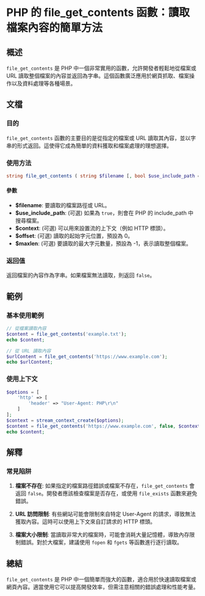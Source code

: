 <!--
Meta Description: # PHP 的 file_get_contents 函數：讀取檔案內容的簡單方法 ## 概述 `file_get_contents` 是 PHP 中一個非常實用的函數，允許開發者輕鬆地從檔案或 URL 讀取整個檔案的內容並返回為字串。這個函數廣泛應用於網頁抓取、檔案操作以及資料處理等各種場景。 ##...
Meta Keywords: file_get_contents, php, url, false, context
-->

# PHP 的 file_get_contents 函數：讀取檔案內容的簡單方法

## 概述
`file_get_contents` 是 PHP 中一個非常實用的函數，允許開發者輕鬆地從檔案或 URL 讀取整個檔案的內容並返回為字串。這個函數廣泛應用於網頁抓取、檔案操作以及資料處理等各種場景。

## 文檔
### 目的
`file_get_contents` 函數的主要目的是從指定的檔案或 URL 讀取其內容，並以字串的形式返回。這使得它成為簡單的資料獲取和檔案處理的理想選擇。

### 使用方法
```php
string file_get_contents ( string $filename [, bool $use_include_path = false [, resource $context = null [, int $offset = 0 [, int $maxlen = -1 ]]]])
```

#### 參數
- **$filename**: 要讀取的檔案路徑或 URL。
- **$use_include_path**: (可選) 如果為 `true`，則會在 PHP 的 include_path 中搜尋檔案。
- **$context**: (可選) 可以用來設置流的上下文（例如 HTTP 標頭）。
- **$offset**: (可選) 讀取的起始字元位置，預設為 0。
- **$maxlen**: (可選) 要讀取的最大字元數量，預設為 -1，表示讀取整個檔案。

### 返回值
返回檔案的內容作為字串。如果檔案無法讀取，則返回 `false`。

## 範例
### 基本使用範例
```php
// 從檔案讀取內容
$content = file_get_contents('example.txt');
echo $content;

// 從 URL 讀取內容
$urlContent = file_get_contents('https://www.example.com');
echo $urlContent;
```

### 使用上下文
```php
$options = [
    'http' => [
        'header' => "User-Agent: PHP\r\n"
    ]
];
$context = stream_context_create($options);
$content = file_get_contents('https://www.example.com', false, $context);
echo $content;
```

## 解釋
### 常見陷阱
1. **檔案不存在**: 如果指定的檔案路徑錯誤或檔案不存在，`file_get_contents` 會返回 `false`。開發者應該檢查檔案是否存在，或使用 `file_exists` 函數來避免錯誤。
   
2. **URL 訪問限制**: 有些網站可能會限制來自特定 User-Agent 的請求，導致無法獲取內容。這時可以使用上下文來自訂請求的 HTTP 標頭。

3. **檔案大小限制**: 當讀取非常大的檔案時，可能會消耗大量記憶體，導致內存限制錯誤。對於大檔案，建議使用 `fopen` 和 `fgets` 等函數進行逐行讀取。

## 總結
`file_get_contents` 是 PHP 中一個簡單而強大的函數，適合用於快速讀取檔案或網頁內容。適當使用它可以提高開發效率，但需注意相關的錯誤處理和性能考量。